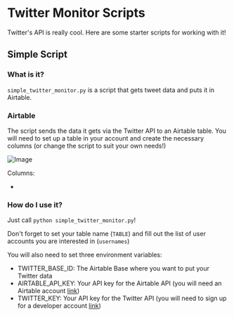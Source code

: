 # Twitter Monitor Scripts

Twitter's API is really cool. Here are some starter scripts for working with it!

## Simple Script

### What is it?

`simple_twitter_monitor.py` is a script that gets tweet data and puts it in Airtable.

### Airtable

The script sends the data it gets via the Twitter API to an Airtable table. You will need to set up a table in your account and create the necessary columns (or change the script to suit your own needs!)

![Image](airtable_table.gif)

Columns:

-

### How do I use it?

Just call `python simple_twitter_monitor.py`!

Don't forget to set your table name (`TABLE`) and fill out the list of user accounts you are interested in (`usernames`)

You will also need to set three environment variables:

- TWITTER_BASE_ID: The Airtable Base where you want to put your Twitter data
- AIRTABLE_API_KEY: Your API key for the Airtable API (you will need an Airtable account [link](https://airtable.com/))
- TWITTER_KEY: Your API key for the Twitter API (you will need to sign up for a developer account [link](https://developer.twitter.com/en))
